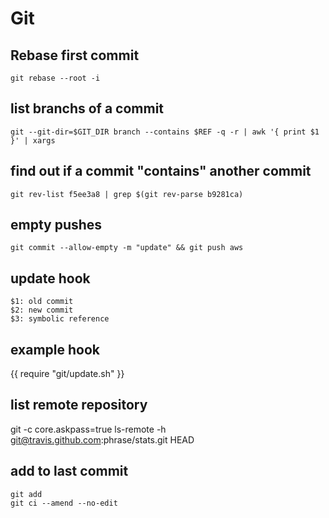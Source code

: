 # Git

## Rebase first commit

	git rebase --root -i


## list branchs of a commit

	git --git-dir=$GIT_DIR branch --contains $REF -q -r | awk '{ print $1 }' | xargs

## find out if a commit "contains" another commit

	git rev-list f5ee3a8 | grep $(git rev-parse b9281ca)


## empty pushes

	git commit --allow-empty -m "update" && git push aws

## update hook

	$1: old commit
	$2: new commit
	$3: symbolic reference

## example hook

{{ require "git/update.sh" }}

## list remote repository

git -c core.askpass=true ls-remote -h git@travis.github.com:phrase/stats.git HEAD

## add to last commit

	git add
	git ci --amend --no-edit
